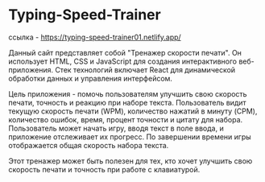 # Typing-Speed-Trainer

ссылка - https://typing-speed-trainer01.netlify.app/

Данный сайт представляет собой "Тренажер скорости печати". Он использует HTML, CSS и JavaScript для создания интерактивного веб-приложения. Стек технологий включает React для динамической обработки данных и управления интерфейсом.

Цель приложения - помочь пользователям улучшить свою скорость печати, точность и реакцию при наборе текста. Пользователь видит текущую скорость печати (WPM), количество нажатий в минуту (CPM), количество ошибок, время, процент точности и цитату для набора. Пользователь может начать игру, вводя текст в поле ввода, и приложение отслеживает их прогресс. По завершении времени игры отображается общая скорость набора текста.

Этот тренажер может быть полезен для тех, кто хочет улучшить свою скорость печати и точность при работе с клавиатурой.
